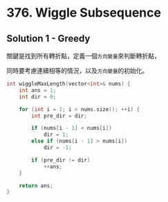 # 376. Wiggle Subsequence

## Solution 1 - Greedy

關鍵是找到所有轉折點，定義一個<code>方向變量</code>來判斷轉折點，

同時要考慮連續相等的情況，以及<code>方向變量</code>的初始化。

```cpp
int wiggleMaxLength(vector<int>& nums) {
    int ans = 1;
    int dir = 0;

    for (int i = 1; i < nums.size(); ++i) {
        int pre_dir = dir;

        if (nums[i - 1] < nums[i])
            dir = 1;
        else if (nums[i - 1] > nums[i])
            dir = -1;

        if (pre_dir != dir)
            ++ans;
    }

    return ans;
}
```
